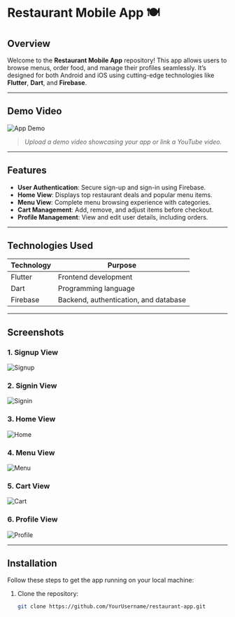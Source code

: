 # Restaurant Mobile App 🍽️

## Overview
Welcome to the **Restaurant Mobile App** repository! This app allows users to browse menus, order food, and manage their profiles seamlessly. It’s designed for both Android and iOS using cutting-edge technologies like **Flutter**, **Dart**, and **Firebase**.

---

## Demo Video
![App Demo](https://via.placeholder.com/600x300?text=Your+App+Video+Link+Here)

> _Upload a demo video showcasing your app or link a YouTube video._

---

## Features

- **User Authentication**: Secure sign-up and sign-in using Firebase.
- **Home View**: Displays top restaurant deals and popular menu items.
- **Menu View**: Complete menu browsing experience with categories.
- **Cart Management**: Add, remove, and adjust items before checkout.
- **Profile Management**: View and edit user details, including orders.

---

## Technologies Used

| Technology  | Purpose                       |
|-------------|-------------------------------|
| Flutter     | Frontend development          |
| Dart        | Programming language          |
| Firebase    | Backend, authentication, and database |

---

## Screenshots

### 1. Signup View
![Signup](https://via.placeholder.com/300x600?text=Signup+Screenshot)

### 2. Signin View
![Signin](https://via.placeholder.com/300x600?text=Signin+Screenshot)

### 3. Home View
![Home](https://via.placeholder.com/300x600?text=Home+Screenshot)

### 4. Menu View
![Menu](https://via.placeholder.com/300x600?text=Menu+Screenshot)

### 5. Cart View
![Cart](https://via.placeholder.com/300x600?text=Cart+Screenshot)

### 6. Profile View
![Profile](https://via.placeholder.com/300x600?text=Profile+Screenshot)

---

## Installation

Follow these steps to get the app running on your local machine:

1. Clone the repository:
   ```bash
   git clone https://github.com/YourUsername/restaurant-app.git
